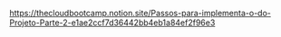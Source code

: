 https://thecloudbootcamp.notion.site/Passos-para-implementa-o-do-Projeto-Parte-2-e1ae2ccf7d36442bb4eb1a84ef2f96e3
